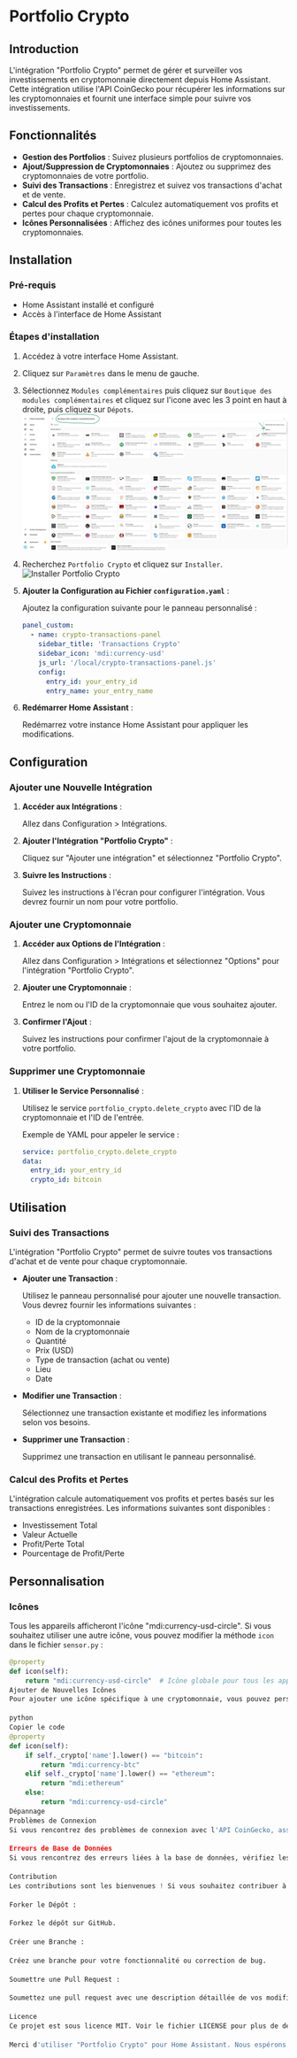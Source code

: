 # Portfolio Crypto

## Introduction

L'intégration "Portfolio Crypto" permet de gérer et surveiller vos investissements en cryptomonnaie directement depuis Home Assistant. Cette intégration utilise l'API CoinGecko pour récupérer les informations sur les cryptomonnaies et fournit une interface simple pour suivre vos investissements.

## Fonctionnalités

- **Gestion des Portfolios** : Suivez plusieurs portfolios de cryptomonnaies.
- **Ajout/Suppression de Cryptomonnaies** : Ajoutez ou supprimez des cryptomonnaies de votre portfolio.
- **Suivi des Transactions** : Enregistrez et suivez vos transactions d'achat et de vente.
- **Calcul des Profits et Pertes** : Calculez automatiquement vos profits et pertes pour chaque cryptomonnaie.
- **Icônes Personnalisées** : Affichez des icônes uniformes pour toutes les cryptomonnaies.

## Installation

### Pré-requis

- Home Assistant installé et configuré
- Accès à l'interface de Home Assistant

### Étapes d'installation

1. Accédez à votre interface Home Assistant.
2. Cliquez sur `Paramètres` dans le menu de gauche.
3. Sélectionnez `Modules complémentaires` puis cliquez sur `Boutique des modules complémentaires` et cliquez sur l'icone avec les 3 point en haut à droite, puis cliquez sur `Dépots`.
   ![Modules complémentaires](images/1.png)
4. Recherchez `Portfolio Crypto` et cliquez sur `Installer`.
   ![Installer Portfolio Crypto](link_to_image_34.png)

3. **Ajouter la Configuration au Fichier `configuration.yaml`** :

    Ajoutez la configuration suivante pour le panneau personnalisé :

    ```yaml
    panel_custom:
      - name: crypto-transactions-panel
        sidebar_title: 'Transactions Crypto'
        sidebar_icon: 'mdi:currency-usd'
        js_url: '/local/crypto-transactions-panel.js'
        config:
          entry_id: your_entry_id
          entry_name: your_entry_name
    ```

4. **Redémarrer Home Assistant** :

    Redémarrez votre instance Home Assistant pour appliquer les modifications.

## Configuration

### Ajouter une Nouvelle Intégration

1. **Accéder aux Intégrations** :

    Allez dans Configuration > Intégrations.

2. **Ajouter l'Intégration "Portfolio Crypto"** :

    Cliquez sur "Ajouter une intégration" et sélectionnez "Portfolio Crypto".

3. **Suivre les Instructions** :

    Suivez les instructions à l'écran pour configurer l'intégration. Vous devrez fournir un nom pour votre portfolio.

### Ajouter une Cryptomonnaie

1. **Accéder aux Options de l'Intégration** :

    Allez dans Configuration > Intégrations et sélectionnez "Options" pour l'intégration "Portfolio Crypto".

2. **Ajouter une Cryptomonnaie** :

    Entrez le nom ou l'ID de la cryptomonnaie que vous souhaitez ajouter.

3. **Confirmer l'Ajout** :

    Suivez les instructions pour confirmer l'ajout de la cryptomonnaie à votre portfolio.

### Supprimer une Cryptomonnaie

1. **Utiliser le Service Personnalisé** :

    Utilisez le service `portfolio_crypto.delete_crypto` avec l'ID de la cryptomonnaie et l'ID de l'entrée.

    Exemple de YAML pour appeler le service :

    ```yaml
    service: portfolio_crypto.delete_crypto
    data:
      entry_id: your_entry_id
      crypto_id: bitcoin
    ```

## Utilisation

### Suivi des Transactions

L'intégration "Portfolio Crypto" permet de suivre toutes vos transactions d'achat et de vente pour chaque cryptomonnaie.

- **Ajouter une Transaction** :

    Utilisez le panneau personnalisé pour ajouter une nouvelle transaction. Vous devrez fournir les informations suivantes :
    - ID de la cryptomonnaie
    - Nom de la cryptomonnaie
    - Quantité
    - Prix (USD)
    - Type de transaction (achat ou vente)
    - Lieu
    - Date

- **Modifier une Transaction** :

    Sélectionnez une transaction existante et modifiez les informations selon vos besoins.

- **Supprimer une Transaction** :

    Supprimez une transaction en utilisant le panneau personnalisé.

### Calcul des Profits et Pertes

L'intégration calcule automatiquement vos profits et pertes basés sur les transactions enregistrées. Les informations suivantes sont disponibles :
- Investissement Total
- Valeur Actuelle
- Profit/Perte Total
- Pourcentage de Profit/Perte

## Personnalisation

### Icônes

Tous les appareils afficheront l'icône "mdi:currency-usd-circle". Si vous souhaitez utiliser une autre icône, vous pouvez modifier la méthode `icon` dans le fichier `sensor.py` :

```python
@property
def icon(self):
    return "mdi:currency-usd-circle"  # Icône globale pour tous les appareils
Ajouter de Nouvelles Icônes
Pour ajouter une icône spécifique à une cryptomonnaie, vous pouvez personnaliser cette méthode selon vos besoins :

python
Copier le code
@property
def icon(self):
    if self._crypto['name'].lower() == "bitcoin":
        return "mdi:currency-btc"
    elif self._crypto['name'].lower() == "ethereum":
        return "mdi:ethereum"
    else:
        return "mdi:currency-usd-circle"
Dépannage
Problèmes de Connexion
Si vous rencontrez des problèmes de connexion avec l'API CoinGecko, assurez-vous que votre instance Home Assistant a accès à Internet et que toutes les dépendances sont correctement installées.

Erreurs de Base de Données
Si vous rencontrez des erreurs liées à la base de données, vérifiez les logs de Home Assistant et assurez-vous que les bases de données sont correctement initialisées et accessibles.

Contribution
Les contributions sont les bienvenues ! Si vous souhaitez contribuer à ce projet, veuillez suivre ces étapes :

Forker le Dépôt :

Forkez le dépôt sur GitHub.

Créer une Branche :

Créez une branche pour votre fonctionnalité ou correction de bug.

Soumettre une Pull Request :

Soumettez une pull request avec une description détaillée de vos modifications.

Licence
Ce projet est sous licence MIT. Voir le fichier LICENSE pour plus de détails.

Merci d'utiliser "Portfolio Crypto" pour Home Assistant. Nous espérons que cette intégration vous aidera à mieux gérer et suivre vos investissements en cryptomonnaie.
